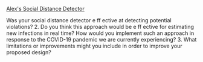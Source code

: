 [Alex's Social Distance Detector](https://youtu.be/LOQFDk6SiP8)

Was your social distance detector e
ff
ective at detecting potential violations?
2.
Do you think this approach would be e
ff
ective for estimating new infections in real 
time?  How would you implement such an approach in response to the COVID-19 
pandemic we are currently experiencing?
3.
What limitations or improvements might you include in order to improve your 
proposed design?
